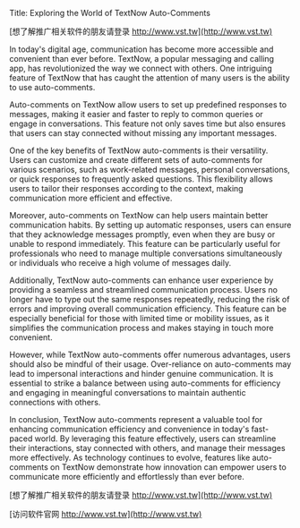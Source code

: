 Title: Exploring the World of TextNow Auto-Comments

[想了解推广相关软件的朋友请登录 http://www.vst.tw](http://www.vst.tw)

In today's digital age, communication has become more accessible and convenient than ever before. TextNow, a popular messaging and calling app, has revolutionized the way we connect with others. One intriguing feature of TextNow that has caught the attention of many users is the ability to use auto-comments.

Auto-comments on TextNow allow users to set up predefined responses to messages, making it easier and faster to reply to common queries or engage in conversations. This feature not only saves time but also ensures that users can stay connected without missing any important messages.

One of the key benefits of TextNow auto-comments is their versatility. Users can customize and create different sets of auto-comments for various scenarios, such as work-related messages, personal conversations, or quick responses to frequently asked questions. This flexibility allows users to tailor their responses according to the context, making communication more efficient and effective.

Moreover, auto-comments on TextNow can help users maintain better communication habits. By setting up automatic responses, users can ensure that they acknowledge messages promptly, even when they are busy or unable to respond immediately. This feature can be particularly useful for professionals who need to manage multiple conversations simultaneously or individuals who receive a high volume of messages daily.

Additionally, TextNow auto-comments can enhance user experience by providing a seamless and streamlined communication process. Users no longer have to type out the same responses repeatedly, reducing the risk of errors and improving overall communication efficiency. This feature can be especially beneficial for those with limited time or mobility issues, as it simplifies the communication process and makes staying in touch more convenient.

However, while TextNow auto-comments offer numerous advantages, users should also be mindful of their usage. Over-reliance on auto-comments may lead to impersonal interactions and hinder genuine communication. It is essential to strike a balance between using auto-comments for efficiency and engaging in meaningful conversations to maintain authentic connections with others.

In conclusion, TextNow auto-comments represent a valuable tool for enhancing communication efficiency and convenience in today's fast-paced world. By leveraging this feature effectively, users can streamline their interactions, stay connected with others, and manage their messages more effectively. As technology continues to evolve, features like auto-comments on TextNow demonstrate how innovation can empower users to communicate more efficiently and effortlessly than ever before.

[想了解推广相关软件的朋友请登录 http://www.vst.tw](http://www.vst.tw)


[访问软件官网 http://www.vst.tw](http://www.vst.tw)
